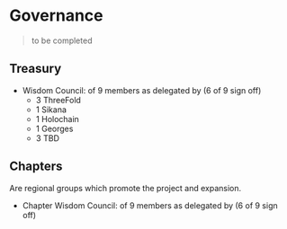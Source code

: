 # Governance

> to be completed

## Treasury

- Wisdom Council: of 9 members as delegated by (6 of 9 sign off)
  - 3 ThreeFold 
  - 1 Sikana
  - 1 Holochain
  - 1 Georges
  - 3 TBD

## Chapters 

Are regional groups which promote the project and expansion.

- Chapter Wisdom Council: of 9 members as delegated by (6 of 9 sign off)
